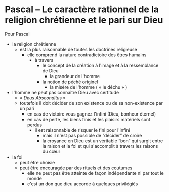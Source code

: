# Pascal – Le caractère rationnel de la religion chrétienne et le pari sur Dieu

Pour Pascal
- la religion chrétienne
  - est la plus raisonnable de toutes les doctrines religieuse
    - elle comprend la nature contradictoire des êtres humains
      - à travers
        - le concept de la création à l'image et à la ressemblance de Dieu
          - la grandeur de l'homme
        - la notion de péché originel
          - la misère de l'homme ( « le déchu » )
- l'homme ne peut pas connaître Dieu avec certitude
  - « *Deus Absconditus* »
  - toutefois il doit décider de son existence ou de sa non-existence par un pari
    - en cas de victoire vous gagnez l'infini (Dieu, bonheur éternel)
    - en cas de perte, les biens finis et les plaisirs matériels sont perdus
      - il est raisonnable de risquer le fini pour l'infini
        - mais il n'est pas possible de “décider” de croire
        - la croyance en Dieu est un véritable “bon” qui surgit entre la raison et la foi et qui s'accomplit à travers les raisons du cœur
- la foi
  - peut être choisie
  - peut être encouragée par des rituels et des coutumes
    - elle ne peut pas être atteinte de façon indépendante ni par tout le monde
    - c'est un don que dieu accorde à quelques privilégiés
